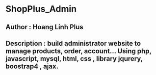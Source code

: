 # ShopPlus_Admin
## Author : Hoang Linh Plus
## Description : build administrator website to manage products, order, account... Using php, javascript, mysql, html, css , library jqurery, boostrap4 , ajax.
